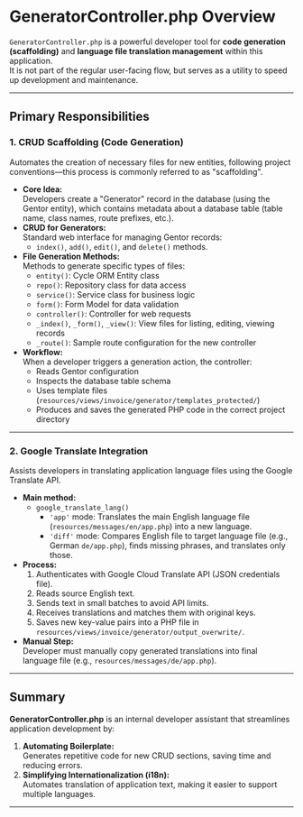 # GeneratorController.php Overview

`GeneratorController.php` is a powerful developer tool for **code generation (scaffolding)** and **language file translation management** within this application.  
It is not part of the regular user-facing flow, but serves as a utility to speed up development and maintenance.

---

## Primary Responsibilities

### 1. CRUD Scaffolding (Code Generation)

Automates the creation of necessary files for new entities, following project conventions—this process is commonly referred to as "scaffolding".

- **Core Idea:**  
  Developers create a "Generator" record in the database (using the Gentor entity), which contains metadata about a database table (table name, class names, route prefixes, etc.).
- **CRUD for Generators:**  
  Standard web interface for managing Gentor records:  
  - `index()`, `add()`, `edit()`, and `delete()` methods.
- **File Generation Methods:**  
  Methods to generate specific types of files:
  - `entity()`: Cycle ORM Entity class
  - `repo()`: Repository class for data access
  - `service()`: Service class for business logic
  - `form()`: Form Model for data validation
  - `controller()`: Controller for web requests
  - `_index()`, `_form()`, `_view()`: View files for listing, editing, viewing records
  - `_route()`: Sample route configuration for the new controller
- **Workflow:**  
  When a developer triggers a generation action, the controller:
  - Reads Gentor configuration
  - Inspects the database table schema
  - Uses template files (`resources/views/invoice/generator/templates_protected/`)
  - Produces and saves the generated PHP code in the correct project directory

---

### 2. Google Translate Integration

Assists developers in translating application language files using the Google Translate API.

- **Main method:**  
  - `google_translate_lang()`
    - `'app'` mode: Translates the main English language file (`resources/messages/en/app.php`) into a new language.
    - `'diff'` mode: Compares English file to target language file (e.g., German `de/app.php`), finds missing phrases, and translates only those.
- **Process:**
  1. Authenticates with Google Cloud Translate API (JSON credentials file).
  2. Reads source English text.
  3. Sends text in small batches to avoid API limits.
  4. Receives translations and matches them with original keys.
  5. Saves new key-value pairs into a PHP file in `resources/views/invoice/generator/output_overwrite/`.
- **Manual Step:**  
  Developer must manually copy generated translations into final language file (e.g., `resources/messages/de/app.php`).

---

## Summary

**GeneratorController.php** is an internal developer assistant that streamlines application development by:

1. **Automating Boilerplate:**  
   Generates repetitive code for new CRUD sections, saving time and reducing errors.
2. **Simplifying Internationalization (i18n):**  
   Automates translation of application text, making it easier to support multiple languages.

---